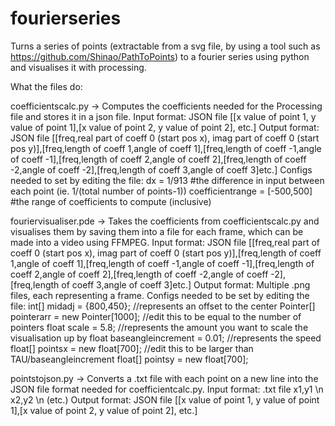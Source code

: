 # fourierseries
Turns a series of points (extractable from a svg file, by using a tool such as https://github.com/Shinao/PathToPoints) to a fourier series using python and visualises it with processing.

What the files do:

coefficientscalc.py -> Computes the coefficients needed for the Processing file and stores it in a json file. 
Input format: JSON file [[x value of point 1, y value of point 1],[x value of point 2, y value of point 2], etc.]
Output format: JSON file [[freq,real part of coeff 0 (start pos x), imag part of coeff 0 (start pos y)],[freq,length of coeff 1,angle of coeff 1],[freq,length of coeff -1,angle of coeff -1],[freq,length of coeff 2,angle of coeff 2],[freq,length of coeff -2,angle of coeff -2],[freq,length of coeff 3,angle of coeff 3]etc.]
Configs needed to set by editing the file:
dx = 1/913 #the difference in input between each point (ie. 1/(total number of points-1))
coefficientrange = [-500,500] #the range of coefficients to compute (inclusive)

fouriervisualiser.pde -> Takes the coefficients from coefficientscalc.py and visualises them by saving them into a file for each frame, which can be made into a video using FFMPEG.
Input format: JSON file [[freq,real part of coeff 0 (start pos x), imag part of coeff 0 (start pos y)],[freq,length of coeff 1,angle of coeff 1],[freq,length of coeff -1,angle of coeff -1],[freq,length of coeff 2,angle of coeff 2],[freq,length of coeff -2,angle of coeff -2],[freq,length of coeff 3,angle of coeff 3]etc.]
Output format: Multiple .png files, each representing a frame.
Configs needed to be set by editing the file:
int[] midadj = {800,450}; //represents an offset to the center
Pointer[] pointerarr = new Pointer[1000]; //edit this to be equal to the number of pointers
float scale = 5.8;  //represents the amount you want to scale the visualisation up by
float baseangleincrement = 0.01; //represents the speed
float[] pointsx = new float[700]; //edit this to be larger than TAU/baseangleincrement
float[] pointsy = new float[700];

pointstojson.py -> Converts a .txt file with each point on a new line into the JSON file format needed for coefficientcalc.py.
Input format: .txt file x1,y1 \n x2,y2 \n (etc.)
Output format: JSON file [[x value of point 1, y value of point 1],[x value of point 2, y value of point 2], etc.]
